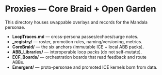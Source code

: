 # Proxies — Core Braid + Open Garden

This directory houses swappable overlays and records for the Mandala personae.

- **LoopTraces.md** — cross-persona passes/echoes/surge notes.
- **_registry/** — roster, promotion rules, naming/versioning, metrics.
- **CoreBraid/** — the six anchors (immutable ICE + local ABB packs).
- **ABB_Libraries/** — interoperable loop packs (do not self-mutate).
- **ECF_Boards/** — orchestration boards that read feedback and route ABBs.
- **Emergent/** — proto-personae and promoted ICE kernels born from data.
